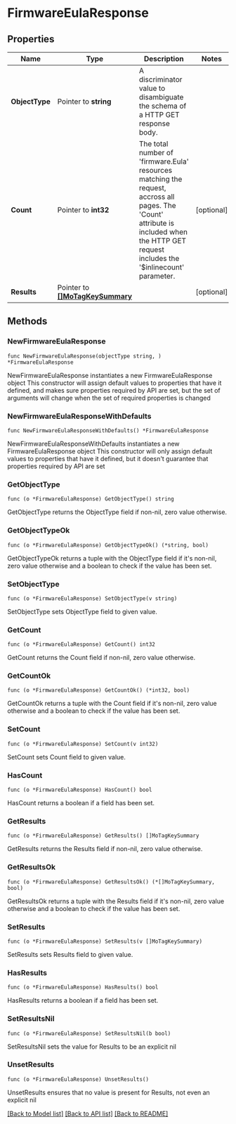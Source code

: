 # FirmwareEulaResponse

## Properties

Name | Type | Description | Notes
------------ | ------------- | ------------- | -------------
**ObjectType** | Pointer to **string** | A discriminator value to disambiguate the schema of a HTTP GET response body. | 
**Count** | Pointer to **int32** | The total number of &#39;firmware.Eula&#39; resources matching the request, accross all pages. The &#39;Count&#39; attribute is included when the HTTP GET request includes the &#39;$inlinecount&#39; parameter. | [optional] 
**Results** | Pointer to [**[]MoTagKeySummary**](mo.TagKeySummary.md) |  | [optional] 

## Methods

### NewFirmwareEulaResponse

`func NewFirmwareEulaResponse(objectType string, ) *FirmwareEulaResponse`

NewFirmwareEulaResponse instantiates a new FirmwareEulaResponse object
This constructor will assign default values to properties that have it defined,
and makes sure properties required by API are set, but the set of arguments
will change when the set of required properties is changed

### NewFirmwareEulaResponseWithDefaults

`func NewFirmwareEulaResponseWithDefaults() *FirmwareEulaResponse`

NewFirmwareEulaResponseWithDefaults instantiates a new FirmwareEulaResponse object
This constructor will only assign default values to properties that have it defined,
but it doesn't guarantee that properties required by API are set

### GetObjectType

`func (o *FirmwareEulaResponse) GetObjectType() string`

GetObjectType returns the ObjectType field if non-nil, zero value otherwise.

### GetObjectTypeOk

`func (o *FirmwareEulaResponse) GetObjectTypeOk() (*string, bool)`

GetObjectTypeOk returns a tuple with the ObjectType field if it's non-nil, zero value otherwise
and a boolean to check if the value has been set.

### SetObjectType

`func (o *FirmwareEulaResponse) SetObjectType(v string)`

SetObjectType sets ObjectType field to given value.


### GetCount

`func (o *FirmwareEulaResponse) GetCount() int32`

GetCount returns the Count field if non-nil, zero value otherwise.

### GetCountOk

`func (o *FirmwareEulaResponse) GetCountOk() (*int32, bool)`

GetCountOk returns a tuple with the Count field if it's non-nil, zero value otherwise
and a boolean to check if the value has been set.

### SetCount

`func (o *FirmwareEulaResponse) SetCount(v int32)`

SetCount sets Count field to given value.

### HasCount

`func (o *FirmwareEulaResponse) HasCount() bool`

HasCount returns a boolean if a field has been set.

### GetResults

`func (o *FirmwareEulaResponse) GetResults() []MoTagKeySummary`

GetResults returns the Results field if non-nil, zero value otherwise.

### GetResultsOk

`func (o *FirmwareEulaResponse) GetResultsOk() (*[]MoTagKeySummary, bool)`

GetResultsOk returns a tuple with the Results field if it's non-nil, zero value otherwise
and a boolean to check if the value has been set.

### SetResults

`func (o *FirmwareEulaResponse) SetResults(v []MoTagKeySummary)`

SetResults sets Results field to given value.

### HasResults

`func (o *FirmwareEulaResponse) HasResults() bool`

HasResults returns a boolean if a field has been set.

### SetResultsNil

`func (o *FirmwareEulaResponse) SetResultsNil(b bool)`

 SetResultsNil sets the value for Results to be an explicit nil

### UnsetResults
`func (o *FirmwareEulaResponse) UnsetResults()`

UnsetResults ensures that no value is present for Results, not even an explicit nil

[[Back to Model list]](../README.md#documentation-for-models) [[Back to API list]](../README.md#documentation-for-api-endpoints) [[Back to README]](../README.md)


